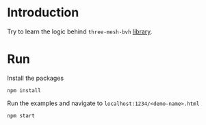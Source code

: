 # Introduction

Try to learn the logic behind `three-mesh-bvh` [library](https://github.com/gkjohnson/three-mesh-bvh).

# Run

Install the packages

```
npm install
```

Run the examples and navigate to `localhost:1234/<demo-name>.html`

```
npm start
```
